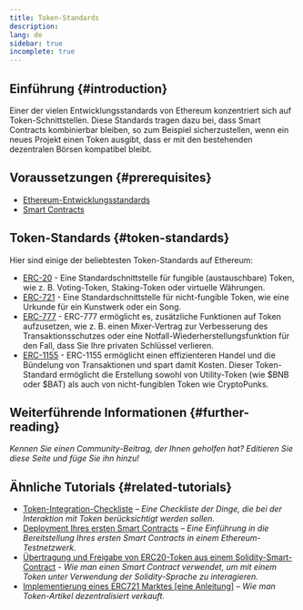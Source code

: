 ```yaml
---
title: Token-Standards
description:
lang: de
sidebar: true
incomplete: true
---
```


## Einführung {#introduction}

Einer der vielen Entwicklungsstandards von Ethereum konzentriert sich auf Token-Schnittstellen. Diese Standards tragen dazu bei, dass Smart Contracts kombinierbar bleiben, so zum Beispiel sicherzustellen, wenn ein neues Projekt einen Token ausgibt, dass er mit den bestehenden dezentralen Börsen kompatibel bleibt.

## Voraussetzungen {#prerequisites}

- [Ethereum-Entwicklungsstandards](/developers/docs/standards/)
- [Smart Contracts](/developers/docs/smart-contracts/)

## Token-Standards {#token-standards}

Hier sind einige der beliebtesten Token-Standards auf Ethereum:

- [ERC-20](/Developers/Docs/Standards/Tokens/erc-20/) - Eine Standardschnittstelle für fungible (austauschbare) Token, wie z. B. Voting-Token, Staking-Token oder virtuelle Währungen.
- [ERC-721](/developers/docs/standards/tokens/erc-721/) - Eine Standardschnittstelle für nicht-fungible Token, wie eine Urkunde für ein Kunstwerk oder ein Song.
- [ERC-777](/developers/docs/standards/tokens/erc-777/) - ERC-777 ermöglicht es, zusätzliche Funktionen auf Token aufzusetzen, wie z. B. einen Mixer-Vertrag zur Verbesserung des Transaktionsschutzes oder eine Notfall-Wiederherstellungsfunktion für den Fall, dass Sie Ihre privaten Schlüssel verlieren.
- [ERC-1155](/developers/docs/standards/tokens/erc-1155/) - ERC-1155 ermöglicht einen effizienteren Handel und die Bündelung von Transaktionen und spart damit Kosten. Dieser Token-Standard ermöglicht die Erstellung sowohl von Utility-Token (wie $BNB oder $BAT) als auch von nicht-fungiblen Token wie CryptoPunks.

## Weiterführende Informationen {#further-reading}

_Kennen Sie einen Community-Beitrag, der Ihnen geholfen hat? Editieren Sie diese Seite und füge Sie ihn hinzu!_

## Ähnliche Tutorials {#related-tutorials}

- [Token-Integration-Checkliste](/developers/tutorials/token-integration-checklist/) _– Eine Checkliste der Dinge, die bei der Interaktion mit Token berücksichtigt werden sollen._
- [Deployment Ihres ersten Smart Contracts](/developers/tutorials/understand-the-erc-20-token-smart-contract/) _– Eine Einführung in die Bereitstellung Ihres ersten Smart Contracts in einem Ethereum-Testnetzwerk._
- [Übertragung und Freigabe von ERC20-Token aus einem Solidity-Smart-Contract](/developers/tutorials/transfers-and-approval-of-erc-20-tokens-from-a-solidity-smart-contract/) _- Wie man einen Smart Contract verwendet, um mit einem Token unter Verwendung der Solidity-Sprache zu interagieren._
- [Implementierung eines ERC721 Marktes [eine Anleitung]](/developers/tutorials/how-to-implement-an-erc721-market/) _– Wie man Token-Artikel dezentralisiert verkauft._
